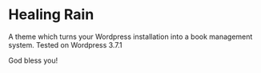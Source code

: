 Healing Rain
============

A theme which turns your Wordpress installation into a book management system. Tested on Wordpress 3.7.1


God bless you!